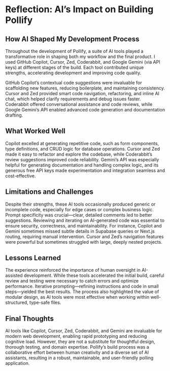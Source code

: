 # Reflection: AI’s Impact on Building Pollify

## How AI Shaped My Development Process

Throughout the development of Pollify, a suite of AI tools played a transformative role in shaping both my workflow and the final product. I used GitHub Copilot, Cursor, Zed, Coderabbit, and Google Gemini (via API keys) at different stages of the build. Each tool contributed unique strengths, accelerating development and improving code quality.

GitHub Copilot’s contextual code suggestions were invaluable for scaffolding new features, reducing boilerplate, and maintaining consistency. Cursor and Zed provided smart code navigation, refactoring, and inline AI chat, which helped clarify requirements and debug issues faster. Coderabbit offered conversational assistance and code reviews, while Google Gemini’s API enabled advanced code generation and documentation drafting.

## What Worked Well

Copilot excelled at generating repetitive code, such as form components, type definitions, and CRUD logic for database operations. Cursor and Zed made it easy to refactor and explore the codebase, while Coderabbit’s review suggestions improved code reliability. Gemini’s API was especially helpful for generating documentation and handling complex logic, and its generous free API keys made experimentation and integration seamless and cost-effective.

## Limitations and Challenges

Despite their strengths, these AI tools occasionally produced generic or incomplete code, especially for edge cases or complex business logic. Prompt specificity was crucial—clear, detailed comments led to better suggestions. Reviewing and iterating on AI-generated code was essential to ensure security, correctness, and maintainability. For instance, Copilot and Gemini sometimes missed subtle details in Supabase queries or Next.js routing, requiring manual intervention. Cursor and Zed’s navigation features were powerful but sometimes struggled with large, deeply nested projects.

## Lessons Learned

The experience reinforced the importance of human oversight in AI-assisted development. While these tools accelerated the initial build, careful review and testing were necessary to catch errors and optimize performance. Iterative prompting—refining instructions and code in small steps—yielded the best results. The process also highlighted the value of modular design, as AI tools were most effective when working within well-structured, type-safe files.

## Final Thoughts

AI tools like Copilot, Cursor, Zed, Coderabbit, and Gemini are invaluable for modern web development, enabling rapid prototyping and reducing cognitive load. However, they are not a substitute for thoughtful design, thorough testing, and domain expertise. Pollify’s build process was a collaborative effort between human creativity and a diverse set of AI assistants, resulting in a robust, maintainable, and user-friendly polling application.
